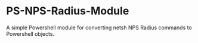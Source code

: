 # PS-NPS-Radius-Module
A simple Powershell module for converting netsh NPS Radius commands to Powershell objects.
